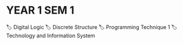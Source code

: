 # YEAR 1 SEM 1
🏷️ Digital Logic
🏷️ Discrete Structure
🏷️ Programming Technique 1
🏷️ Technology and Information System
